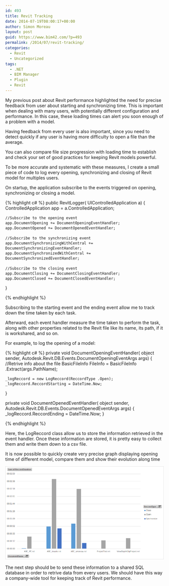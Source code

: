 ```yaml
---
id: 493
title: Revit Tracking
date: 2014-07-19T08:00:17+00:00
author: Simon Moreau
layout: post
guid: https://www.bim42.com/?p=493
permalink: /2014/07/revit-tracking/
categories:
  - Revit
  - Uncategorized
tags:
  - .NET
  - BIM Manager
  - Plugin
  - Revit
---
```

My previous post about Revit performance highlighted the need for precise feedback from user about starting and synchronizing time. This is important when dealing with many users, with potentially different configuration and performance. In this case, these loading times can alert you soon enough of a problem with a model.

Having feedback from every user is also important, since you need to detect quickly if any user is having more difficulty to open a file than the average.

You can also compare file size progression with loading time to establish and check your set of good practices for keeping Revit models powerful.

To be more accurate and systematic with these measures, I create a small piece of code to log every opening, synchronizing and closing of Revit model for multiples users.

On startup, the application subscribe to the events triggered on opening, synchronizing or closing a model.

{% highlight c# %}
public RevitLogger( UIControlledApplication a)
{
    ControlledApplication app = a.ControlledApplication;

    //Subscribe to the opening event
    app.DocumentOpening += DocumentOpeningEventHandler;
    app.DocumentOpened += DocumentOpenedEventHandler;

    //Subscribe to the synchronizing event
    app.DocumentSynchronizingWithCentral += DocumentSynchronizingEventHandler;
    app.DocumentSynchronizedWithCentral += DocumentSynchronizedEventHandler;

    //Subscribe to the closing event
    app.DocumentClosing += DocumentClosingEventHandler;
    app.DocumentClosed += DocumentClosedEventHandler;
}

{% endhighlight %}

Subscribing to the starting event and the ending event allow me to track down the time taken by each task.

Afterward, each event handler measure the time taken to perform the task, along with other properties related to the Revit file like its name, its path, if it is workshared, and so on.

For example, to log the opening of a model:

{% highlight c# %}
private void DocumentOpeningEventHandler(
                 object sender,
                 Autodesk.Revit.DB.Events.DocumentOpeningEventArgs args)
{
    //Retrive info about the file
    BasicFileInfo FileInfo = BasicFileInfo .Extract(args.PathName);

    _logReccord = new LogReccord(ReccordType .Open);
    _logReccord.ReccordStarting = DateTime.Now;
}

private void DocumentOpenedEventHandler(
                 object sender,
                 Autodesk.Revit.DB.Events.DocumentOpenedEventArgs args)
{
    _logReccord.ReccordEnding = DateTime.Now;
}

{% endhighlight %}

Here, the LogReccord class allow us to store the information retrieved in the event handler. Once these information are stored, it is pretty easy to collect them and write them down to a csv file.

It is now possible to quickly create very precise graph displaying opening time of different model, compare them and show their evolution along time

![Image](/assets/2014/07/Image.png)

The next step should be to send these information to a shared SQL database in order to retrive data from every users. We should have this way a company-wide tool for keeping track of Revit performance.
